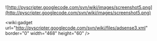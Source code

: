 ![http://pyscripter.googlecode.com/svn/wiki/images/screenshot5.png](http://pyscripter.googlecode.com/svn/wiki/images/screenshot5.png)

&lt;wiki:gadget url="http://pyscripter.googlecode.com/svn/wiki/files/adsense3.xml" border="0" width="468" height="60" /&gt;